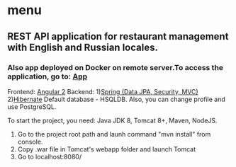 # menu 

## REST API application for restaurant management with English and Russian locales.

### Also app deployed on Docker on remote server.To access the application, go to: <a href="http://198.211.120.104:8081">App</a>


Frontend: <a href="https://angular.io/"> Angular 2</a>
Backend: 1)<a href="https://spring.io/">Spring (Data JPA, Security, MVC)</a>
         2)<a href="http://hibernate.org/">Hibernate</a>
Default database - HSQLDB. Also, you can change profile and use PostgreSQL.

To start the project, you need: Java JDK 8, Tomcat 8+, Maven, NodeJS.
1) Go to the project root path and launh command "mvn install" from console.
2) Copy .war file in Tomcat's webapp folder and launch Tomcat
3) Go to localhost:8080/
